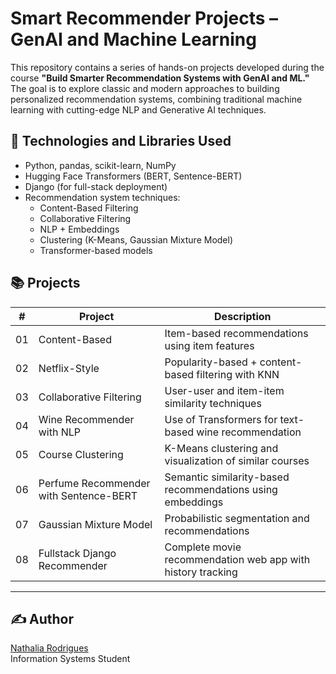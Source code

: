 # Smart Recommender Projects – GenAI and Machine Learning

This repository contains a series of hands-on projects developed during the course **"Build Smarter Recommendation Systems with GenAI and ML."** The goal is to explore classic and modern approaches to building personalized recommendation systems, combining traditional machine learning with cutting-edge NLP and Generative AI techniques.

## 🔧 Technologies and Libraries Used

- Python, pandas, scikit-learn, NumPy
- Hugging Face Transformers (BERT, Sentence-BERT)
- Django (for full-stack deployment)
- Recommendation system techniques:
  - Content-Based Filtering
  - Collaborative Filtering
  - NLP + Embeddings
  - Clustering (K-Means, Gaussian Mixture Model)
  - Transformer-based models

## 📚 Projects

| #  | Project | Description |
|----|---------|-------------|
| 01 | Content-Based | Item-based recommendations using item features |
| 02 | Netflix-Style | Popularity-based + content-based filtering with KNN |
| 03 | Collaborative Filtering | User-user and item-item similarity techniques |
| 04 | Wine Recommender with NLP | Use of Transformers for text-based wine recommendation |
| 05 | Course Clustering | K-Means clustering and visualization of similar courses |
| 06 | Perfume Recommender with Sentence-BERT | Semantic similarity-based recommendations using embeddings |
| 07 | Gaussian Mixture Model | Probabilistic segmentation and recommendations |
| 08 | Fullstack Django Recommender | Complete movie recommendation web app with history tracking |

---

## ✍️ Author

[Nathalia Rodrigues](https://github.com/nathrod)  
Information Systems Student 

